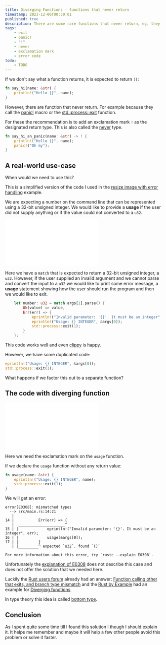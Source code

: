 ```yaml
---
title: Diverging Functions - functions that never return
timestamp: 2023-12-06T00:30:01
published: true
description: There are some rare functions that never return, eg. they call exit() or panic!
tags:
    - exit
    - panic!
    - "!"
    - never
    - exclamation mark
    - error code
todo:
    - TODO
---
```


If we don't say what a function returns, it is expected to return `()`:

```rust
fn say_hi(name: &str) {
    println!("Hello {}", name);
}
```

However, there are function that never return. For example because they call the [panic!](https://doc.rust-lang.org/std/macro.panic.html) macro
or the [std::process::exit](https://doc.rust-lang.org/std/process/fn.exit.html) function.

For these the recommendation is to add an exclamation mark `!` as the designated return type.
This is also called the [never](https://doc.rust-lang.org/std/primitive.never.html) type.

```rust
fn say_hi_an_panic(name: &str) -> ! {
    println!("Hello {}", name);
    panic!("Oh my");
}
```

## A real-world use-case

When would we need to use this?

This is a simplified version of the code I used in the [resize image with error handling](/resize-image) example.

We are expecting a number on the command line that can be represented using a 32-bit unsigned integer.
We would like to provide a **usage** if the user did not supply anything or if the value could not converted to a `u32`.


![](examples/invalid-parameter/src/main.rs)

Here we have a `match` that is expected to return a 32-bit unsigned integer, a `u32`.
However, if the user supplied an invalid argument and we cannot parse and convert the input to a `u32`
we would like to print some error message, a **usage** statement showing how the user should run the program
and then we would like to exit.


```rust
    let number: u32 = match args[1].parse() {
        Ok(value) => value,
        Err(err) => {
            eprintln!("Invalid parameter: '{}'. It must be an integer", err);
            eprintln!("Usage: {} INTEGER", &argv[0]);
            std::process::exit(1);
        }
    };
```

This code works well and even [clippy](https://doc.rust-lang.org/nightly/clippy/) is happy.

However, we have some duplicated code:

```rust
eprintln!("Usage: {} INTEGER", &args[0]);
std::process::exit(1);
````

What happens if we factor this out to a separate function?


## The code with diverging function

![](examples/invalid-parameter-usage/src/main.rs)

Here we need the exclamation mark on the `usage` function.

If we declare the `usage` function without any return value:

```rust
fn usage(name: &str) {
    eprintln!("Usage: {} INTEGER", name);
    std::process::exit(1);
}
```

We will get an error:

```
error[E0308]: mismatched types
  --> src/main.rs:14:21
   |
14 |           Err(err) => {
   |  _____________________^
15 | |             eprintln!("Invalid parameter: '{}'. It must be an integer", err);
16 | |             usage(&args[0]);
17 | |         }
   | |_________^ expected `u32`, found `()`

For more information about this error, try `rustc --explain E0308`.
```

Unfortunately the [explanation of E0308](https://doc.rust-lang.org/error_codes/E0308.html) does not describe this case and does not offer the solution that we needed here.

Luckily the [Rust users forum](https://users.rust-lang.org/) already had an answer: [Function calling other that exits, and branch type mismatch](https://users.rust-lang.org/t/function-calling-other-that-exits-and-branch-type-mismatch/11111) and the [Rust by Example](https://doc.rust-lang.org/rust-by-example/) had an example for [Diverging functions](https://doc.rust-lang.org/rust-by-example/fn/diverging.html).

In type theory this idea is called [bottom type](https://en.wikipedia.org/wiki/Bottom_type).

## Conclusion

As I spent quite some time till I found this solution I though I should explain it. It helps me remember and maybe it will help a few other people avoid this problem or solve it faster.


